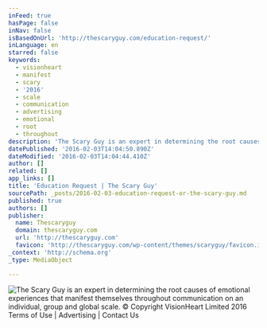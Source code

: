 ```yaml
---
inFeed: true
hasPage: false
inNav: false
isBasedOnUrl: 'http://thescaryguy.com/education-request/'
inLanguage: en
starred: false
keywords:
  - visionheart
  - manifest
  - scary
  - '2016'
  - scale
  - communication
  - advertising
  - emotional
  - root
  - throughout
description: 'The Scary Guy is an expert in determining the root causes of emotional experiences that manifest themselves throughout communication on an individual, group and global scale. © Copyright VisionHeart Limited 2016 Terms of Use | Advertising | Contact Us'
datePublished: '2016-02-03T14:04:50.890Z'
dateModified: '2016-02-03T14:04:44.410Z'
author: []
related: []
app_links: []
title: 'Education Request | The Scary Guy'
sourcePath: _posts/2016-02-03-education-request-or-the-scary-guy.md
published: true
authors: []
publisher:
  name: Thescaryguy
  domain: thescaryguy.com
  url: 'http://thescaryguy.com'
  favicon: 'http://thescaryguy.com/wp-content/themes/scaryguy/favicon.ico'
_context: 'http://schema.org'
_type: MediaObject

---
```

![The Scary Guy is an expert in determining the root causes of emotional experiences that manifest themselves throughout communication on an individual, group and global scale. © Copyright VisionHeart Limited 2016 Terms of Use | Advertising | Contact Us](https://the-grid-user-content.s3-us-west-2.amazonaws.com/8a6d29f3-efd0-47b7-b2f2-70ccdb896502.jpg)